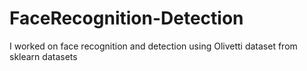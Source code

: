 # FaceRecognition-Detection

I worked on face recognition and detection using Olivetti dataset from sklearn datasets
